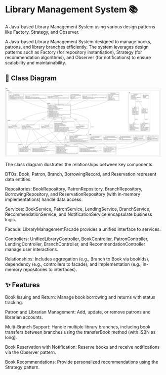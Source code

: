# Library Management System 📚

A Java-based Library Management System using various design patterns like Factory, Strategy, and Observer.




A Java-based Library Management System designed to manage books, patrons, and library branches efficiently. The system leverages design patterns such as Factory (for repository instantiation), Strategy (for recommendation algorithms), and Observer (for notifications) to ensure scalability and maintainability.

## 📘 Class Diagram

![LMS Class Diagram](image/LMS_Class_Daigram.png)

The class diagram illustrates the relationships between key components:





DTOs: Book, Patron, Branch, BorrowingRecord, and Reservation represent data entities.



Repositories: BookRepository, PatronRepository, BranchRepository, BorrowingRepository, and ReservationRepository (with in-memory implementations) handle data access.



Services: BookService, PatronService, LendingService, BranchService, RecommendationService, and NotificationService encapsulate business logic.



Facade: LibraryManagementFacade provides a unified interface to services.



Controllers: UnifiedLibraryController, BookController, PatronController, LendingController, BranchController, and RecommendationController manage user interactions.



Relationships: Includes aggregation (e.g., Branch to Book via bookIds), dependency (e.g., controllers to facade), and implementation (e.g., in-memory repositories to interfaces).

## ✨ Features


Book Issuing and Return: Manage book borrowing and returns with status tracking.



Patron and Librarian Management: Add, update, or remove patrons and librarian accounts.



Multi-Branch Support: Handle multiple library branches, including book transfers between branches using the transferBook method (with ISBN as long).



Book Reservation with Notification: Reserve books and receive notifications via the Observer pattern.



Book Recommendations: Provide personalized recommendations using the Strategy pattern.

